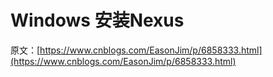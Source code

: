 # Windows 安装Nexus

原文：[https://www.cnblogs.com/EasonJim/p/6858333.html](https://www.cnblogs.com/EasonJim/p/6858333.html)

